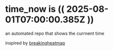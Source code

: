 # time_now is (( 2025-08-01T07:00:00.385Z ))

an automated repo that shows the currnent time

inspired by [breakingheatmap](https://github.com/breakingheatmap/breakingheatmap)